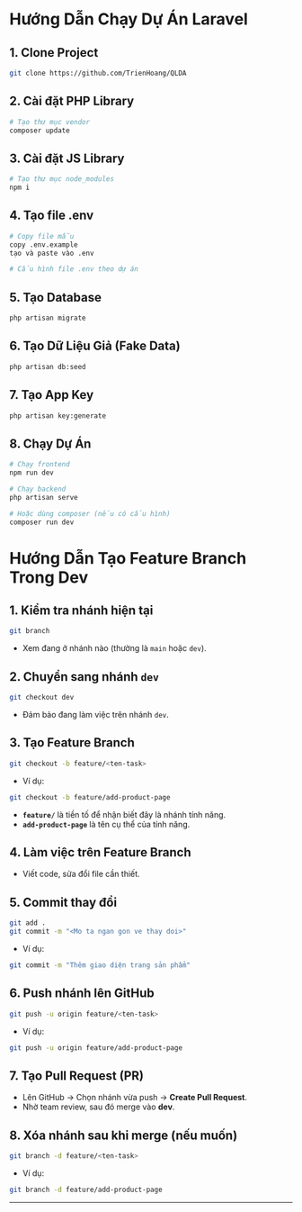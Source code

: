 # Hướng Dẫn Chạy Dự Án Laravel

## 1. **Clone Project**
```bash
git clone https://github.com/TrienHoang/QLDA
```

## 2. **Cài đặt PHP Library**
```bash
# Tạo thư mục vendor
composer update
```

## 3. **Cài đặt JS Library**
```bash
# Tạo thư mục node_modules
npm i
```

## 4. **Tạo file .env**
```bash
# Copy file mẫu
copy .env.example
tạo và paste vào .env

# Cấu hình file .env theo dự án
```

## 5. **Tạo Database**
```bash
php artisan migrate
```

## 6. **Tạo Dữ Liệu Giả (Fake Data)**
```bash
php artisan db:seed
```

## 7. **Tạo App Key**
```bash
php artisan key:generate
```

## 8. **Chạy Dự Án**
```bash
# Chạy frontend
npm run dev

# Chạy backend
php artisan serve

# Hoặc dùng composer (nếu có cấu hình)
composer run dev
```

# Hướng Dẫn Tạo Feature Branch Trong Dev

## 1. **Kiểm tra nhánh hiện tại**
```bash
git branch
```
- Xem đang ở nhánh nào (thường là `main` hoặc `dev`).

## 2. **Chuyển sang nhánh `dev`**
```bash
git checkout dev
```
- Đảm bảo đang làm việc trên nhánh `dev`.

## 3. **Tạo Feature Branch**
```bash
git checkout -b feature/<ten-task>
```
- Ví dụ:
```bash
git checkout -b feature/add-product-page
```
- **`feature/`** là tiền tố để nhận biết đây là nhánh tính năng.
- **`add-product-page`** là tên cụ thể của tính năng.

## 4. **Làm việc trên Feature Branch**
- Viết code, sửa đổi file cần thiết.

## 5. **Commit thay đổi**
```bash
git add .
git commit -m "<Mo ta ngan gon ve thay doi>"
```
- Ví dụ:
```bash
git commit -m "Thêm giao diện trang sản phẩm"
```

## 6. **Push nhánh lên GitHub**
```bash
git push -u origin feature/<ten-task>
```
- Ví dụ:
```bash
git push -u origin feature/add-product-page
```

## 7. **Tạo Pull Request (PR)**
- Lên GitHub → Chọn nhánh vừa push → **Create Pull Request**.
- Nhờ team review, sau đó merge vào **dev**.

## 8. **Xóa nhánh sau khi merge (nếu muốn)**
```bash
git branch -d feature/<ten-task>
```
- Ví dụ:
```bash
git branch -d feature/add-product-page
```

---